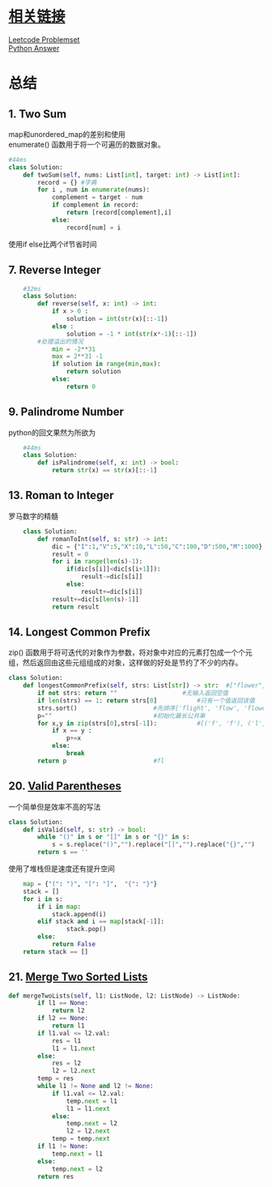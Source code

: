 # [相关链接](https://onedrive.live.com/view.aspx?resid=66FB1CA2D2605783%21664&id=documents&wd=target%28%E5%AD%A6%E4%B9%A0%E5%8C%BA%E5%9F%9F.one%7CCEBA8BBB-5A0A-E240-9F81-CDFE4F659533%2F%E5%81%87%E8%A3%85%E5%9C%A8%E5%AD%A6leetcode%7C4DCBAEC4-2016-4144-8612-6107098E047F%2F%29onenote:https://d.docs.live.net/66fb1ca2d2605783/文档/Family%20Notebook/学习区域.one#假装在学leetcode&section-id={CEBA8BBB-5A0A-E240-9F81-CDFE4F659533}&page-id={4DCBAEC4-2016-4144-8612-6107098E047F}&object-id={CD2C297F-74D0-4BD9-8408-0204D0DD698C}&57)
[Leetcode Problemset](https://leetcode.com/problemset/all/)  
[Python Answer](https://github.com/librauee/leetcode)
# 总结
## 1. Two Sum
map和unordered_map的差别和使用  
enumerate() 函数用于将一个可遍历的数据对象。
```python 
#44ms
class Solution:
    def twoSum(self, nums: List[int], target: int) -> List[int]:
        record = {} #字典
        for i , num in enumerate(nums):
            complement = target - num
            if complement in record:
                return [record[complement],i]
            else:
                record[num] = i
```
使用if else比两个if节省时间
## 7. Reverse Integer
```python
	#32ms
	class Solution:
	    def reverse(self, x: int) -> int:
	        if x > 0 :
	            solution = int(str(x)[::-1])
	        else :
	            solution = -1 * int(str(x*-1)[::-1])
		#处理溢出的情况
	        min = -2**31
	        max = 2**31 -1
	        if solution in range(min,max):
	            return solution
	        else:
	            return 0
```
## 9. Palindrome Number 
python的回文果然为所欲为
    
```python
    #44ms
	class Solution:
	    def isPalindrome(self, x: int) -> bool:
	        return str(x) == str(x)[::-1]
```
## 13. Roman to Integer  
罗马数字的精髓
```python
	class Solution:
	    def romanToInt(self, s: str) -> int:
	        dic = {"I":1,"V":5,"X":10,"L":50,"C":100,"D":500,"M":1000}
	        result = 0
	        for i in range(len(s)-1):
	            if(dic[s[i]]<dic[s[i+1]]):
	                result-=dic[s[i]]
	            else:
	                result+=dic[s[i]]
	        result+=dic[s[len(s)-1]]
	        return result
```
## 14. Longest Common Prefix  
zip() 函数用于将可迭代的对象作为参数，将对象中对应的元素打包成一个个元组，然后返回由这些元组组成的对象，这样做的好处是节约了不少的内存。
```python
class Solution:
    def longestCommonPrefix(self, strs: List[str]) -> str:	#["flower","flow","flight"]
        if not strs: return ""					#无输入返回空值
        if len(strs) == 1: return strs[0]			#只有一个值返回该值
        strs.sort()						#先排序['flight', 'flow', 'flower']
        p=""							#初始化最长公共串
        for x,y in zip(strs[0],strs[-1]):			#[('f', 'f'), ('l', 'l'), ('i', 'o'), ('g', 'w'), ('h', 'e'), ('t', 'r')]
            if x == y :
                p+=x
            else:
                break
        return p						#fl
```
## 20. [Valid Parentheses](https://leetcode.com/problems/valid-parentheses)    
一个简单但是效率不高的写法
```python
class Solution:
    def isValid(self, s: str) -> bool:
        while "()" in s or "[]" in s or "{}" in s:
            s = s.replace("()","").replace("[]","").replace("{}","")
        return s == ''
```
使用了堆栈但是速度还有提升空间
```python
    map = {"(": ")", "[": "]",  "{": "}"}
    stack = []
    for i in s:
        if i in map:
            stack.append(i)
        elif stack and i == map[stack[-1]]:
                stack.pop()
        else:
            return False
    return stack == []
```
## 21. [Merge Two Sorted Lists](https://leetcode.com/problems/merge-two-sorted-lists/)
```python
def mergeTwoLists(self, l1: ListNode, l2: ListNode) -> ListNode:
        if l1 == None:
            return l2
        if l2 == None:
            return l1
        if l1.val <= l2.val:
            res = l1
            l1 = l1.next
        else:
            res = l2
            l2 = l2.next
        temp = res
        while l1 != None and l2 != None:
            if l1.val <= l2.val:
                temp.next = l1
                l1 = l1.next
            else:
                temp.next = l2
                l2 = l2.next
            temp = temp.next
        if l1 != None:
            temp.next = l1
        else:
            temp.next = l2
        return res 
```
## []()
```python
```
